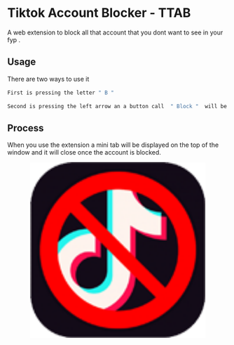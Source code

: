 # Tiktok Account Blocker - TTAB

A web extension to block all that account that you dont want to see in your fyp . 

## Usage

There are two ways to use it 

```bash
First is pressing the letter " B " 
```
```bash
Second is pressing the left arrow an a button call  " Block "  will be display next to the follow button.
```
## Process

When you use the extension a mini tab will be displayed on the top of the window and it will close once the account is blocked.
<p align="center"><img src="./images/icon_128.png" width="400"></a></p>
